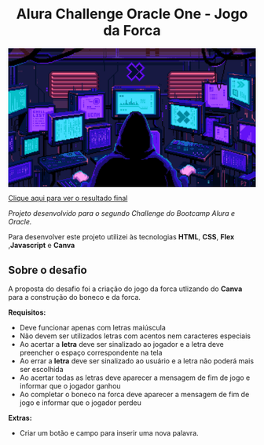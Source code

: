 ### 
  <div style="display:flex;" align="center">
   <h1> Alura Challenge Oracle One - Jogo da Forca</h2>
 </div>

 <div style="display:flex;" align="center">
  <img src="https://raw.githubusercontent.com/vcctm/vcctm/main/x-teambg.gif" width="800" />
</div>

[Clique aqui para ver o resultado final](https://ingridiavaz.github.io/jogo-forca/)

_Projeto desenvolvido para o segundo Challenge do Bootcamp Alura e Oracle._

Para desenvolver este projeto utilizei às tecnologias **HTML**, **CSS**, **Flex** ,**Javascript** e **Canva**

## Sobre o desafio

A proposta do desafio foi a criação do jogo da forca utlizando do **Canva** para a construção do boneco e da forca.

**Requisitos:**
- Deve funcionar apenas com letras maiúscula
- Não devem ser utilizados letras com acentos nem caracteres especiais
- Ao acertar a **letra** deve ser sinalizado ao jogador e a letra deve preencher o espaço correspondente na tela
- Ao errar a **letra** deve ser sinalizado ao usuário e a letra não poderá mais ser escolhida
- Ao acertar todas as letras deve aparecer a mensagem de fim de jogo e informar que o jogador ganhou
- Ao completar o boneco na forca deve aparecer a mensagem de fim de jogo e informar que o jogador perdeu

**Extras:**
- Criar um botão e campo para inserir uma nova palavra.





